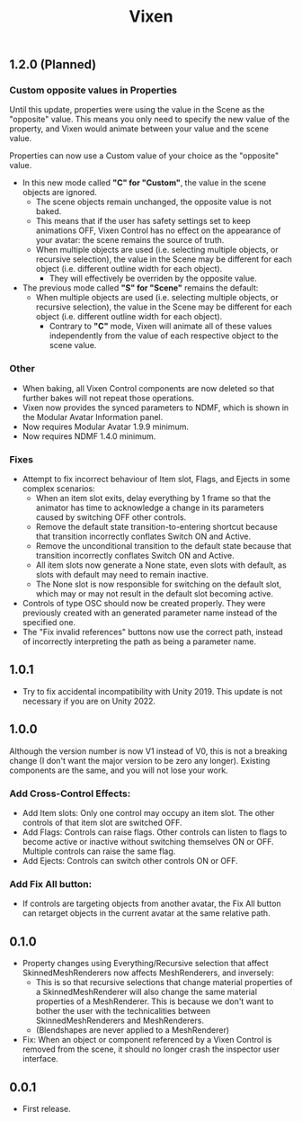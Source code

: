 ﻿---
title: Vixen
---

## 1.2.0 (Planned)

### Custom opposite values in Properties

Until this update, properties were using the value in the Scene as the "opposite" value.
This means you only need to specify the new value of the property, and Vixen would animate between your value and the scene value.

Properties can now use a Custom value of your choice as the "opposite" value.
- In this new mode called **"C" for "Custom"**, the value in the scene objects are ignored.
    - The scene objects remain unchanged, the opposite value is not baked.
    - This means that if the user has safety settings set to keep animations OFF, Vixen Control has no effect on the appearance of your avatar: the scene remains the source of truth.
    - When multiple objects are used (i.e. selecting multiple objects, or recursive selection), the value in the Scene may be different for each object (i.e. different outline width for each object).
        - They will effectively be overriden by the opposite value.
- The previous mode called **"S" for "Scene"** remains the default:
    - When multiple objects are used (i.e. selecting multiple objects, or recursive selection), the value in the Scene may be different for each object (i.e. different outline width for each object).
        - Contrary to **"C"** mode, Vixen will animate all of these values independently from the value of each respective object to the scene value.

### Other

- When baking, all Vixen Control components are now deleted so that further bakes will not repeat those operations.
- Vixen now provides the synced parameters to NDMF, which is shown in the Modular Avatar Information panel.
- Now requires Modular Avatar 1.9.9 minimum.
- Now requires NDMF 1.4.0 minimum.

### Fixes

- Attempt to fix incorrect behaviour of Item slot, Flags, and Ejects in some complex scenarios:
    - When an item slot exits, delay everything by 1 frame so that the animator has time to acknowledge a change in its parameters caused by switching OFF other controls.
    - Remove the default state transition-to-entering shortcut because that transition incorrectly conflates Switch ON and Active.
    - Remove the unconditional transition to the default state because that transition incorrectly conflates Switch ON and Active.
    - All item slots now generate a None state, even slots with default, as slots with default may need to remain inactive.
    - The None slot is now responsible for switching on the default slot, which may or may not result in the default slot becoming active.
- Controls of type OSC should now be created properly. They were previously created with an generated parameter name instead of the specified one.
- The "Fix invalid references" buttons now use the correct path, instead of incorrectly interpreting the path as being a parameter name.

## 1.0.1

- Try to fix accidental incompatibility with Unity 2019. This update is not necessary if you are on Unity 2022.

## 1.0.0

Although the version number is now V1 instead of V0, this is not a breaking change (I don't want the major version to be zero any longer).
Existing components are the same, and you will not lose your work.

### Add Cross-Control Effects:

- Add Item slots: Only one control may occupy an item slot. The other controls of that item slot are switched OFF.
- Add Flags: Controls can raise flags. Other controls can listen to flags to become active or inactive without switching themselves ON or OFF. Multiple controls can raise the same flag.
- Add Ejects: Controls can switch other controls ON or OFF.

### Add Fix All button:

- If controls are targeting objects from another avatar, the Fix All button can retarget objects in the current avatar at the same relative path.

## 0.1.0

- Property changes using Everything/Recursive selection that affect SkinnedMeshRenderers now affects MeshRenderers, and inversely:
    - This is so that recursive selections that change material properties of a SkinnedMeshRenderer will also change the same material properties of a MeshRenderer.
      This is because we don't want to bother the user with the technicalities between SkinnedMeshRenderers and MeshRenderers.
    - (Blendshapes are never applied to a MeshRenderer)
- Fix: When an object or component referenced by a Vixen Control is removed from the scene, it should no longer crash the inspector user interface.

## 0.0.1

- First release.
